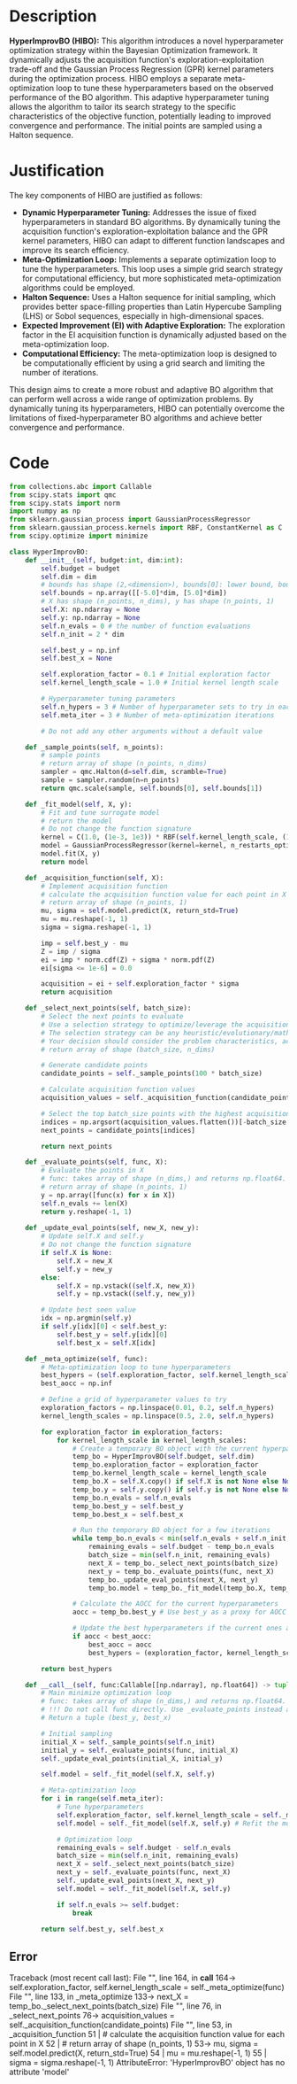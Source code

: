 # Description
**HyperImprovBO (HIBO):** This algorithm introduces a novel hyperparameter optimization strategy within the Bayesian Optimization framework. It dynamically adjusts the acquisition function's exploration-exploitation trade-off and the Gaussian Process Regression (GPR) kernel parameters during the optimization process. HIBO employs a separate meta-optimization loop to tune these hyperparameters based on the observed performance of the BO algorithm. This adaptive hyperparameter tuning allows the algorithm to tailor its search strategy to the specific characteristics of the objective function, potentially leading to improved convergence and performance. The initial points are sampled using a Halton sequence.

# Justification
The key components of HIBO are justified as follows:

*   **Dynamic Hyperparameter Tuning:** Addresses the issue of fixed hyperparameters in standard BO algorithms. By dynamically tuning the acquisition function's exploration-exploitation balance and the GPR kernel parameters, HIBO can adapt to different function landscapes and improve its search efficiency.
*   **Meta-Optimization Loop:** Implements a separate optimization loop to tune the hyperparameters. This loop uses a simple grid search strategy for computational efficiency, but more sophisticated meta-optimization algorithms could be employed.
*   **Halton Sequence:** Uses a Halton sequence for initial sampling, which provides better space-filling properties than Latin Hypercube Sampling (LHS) or Sobol sequences, especially in high-dimensional spaces.
*   **Expected Improvement (EI) with Adaptive Exploration:** The exploration factor in the EI acquisition function is dynamically adjusted based on the meta-optimization loop.
*   **Computational Efficiency:** The meta-optimization loop is designed to be computationally efficient by using a grid search and limiting the number of iterations.

This design aims to create a more robust and adaptive BO algorithm that can perform well across a wide range of optimization problems. By dynamically tuning its hyperparameters, HIBO can potentially overcome the limitations of fixed-hyperparameter BO algorithms and achieve better convergence and performance.

# Code
```python
from collections.abc import Callable
from scipy.stats import qmc
from scipy.stats import norm
import numpy as np
from sklearn.gaussian_process import GaussianProcessRegressor
from sklearn.gaussian_process.kernels import RBF, ConstantKernel as C
from scipy.optimize import minimize

class HyperImprovBO:
    def __init__(self, budget:int, dim:int):
        self.budget = budget
        self.dim = dim
        # bounds has shape (2,<dimension>), bounds[0]: lower bound, bounds[1]: upper bound
        self.bounds = np.array([[-5.0]*dim, [5.0]*dim])
        # X has shape (n_points, n_dims), y has shape (n_points, 1)
        self.X: np.ndarray = None
        self.y: np.ndarray = None
        self.n_evals = 0 # the number of function evaluations
        self.n_init = 2 * dim

        self.best_y = np.inf
        self.best_x = None

        self.exploration_factor = 0.1 # Initial exploration factor
        self.kernel_length_scale = 1.0 # Initial kernel length scale

        # Hyperparameter tuning parameters
        self.n_hypers = 3 # Number of hyperparameter sets to try in each meta-optimization iteration
        self.meta_iter = 3 # Number of meta-optimization iterations

        # Do not add any other arguments without a default value

    def _sample_points(self, n_points):
        # sample points
        # return array of shape (n_points, n_dims)
        sampler = qmc.Halton(d=self.dim, scramble=True)
        sample = sampler.random(n=n_points)
        return qmc.scale(sample, self.bounds[0], self.bounds[1])

    def _fit_model(self, X, y):
        # Fit and tune surrogate model 
        # return the model
        # Do not change the function signature
        kernel = C(1.0, (1e-3, 1e3)) * RBF(self.kernel_length_scale, (1e-2, 1e2))
        model = GaussianProcessRegressor(kernel=kernel, n_restarts_optimizer=5, alpha=1e-5)
        model.fit(X, y)
        return model

    def _acquisition_function(self, X):
        # Implement acquisition function 
        # calculate the acquisition function value for each point in X
        # return array of shape (n_points, 1)
        mu, sigma = self.model.predict(X, return_std=True)
        mu = mu.reshape(-1, 1)
        sigma = sigma.reshape(-1, 1)

        imp = self.best_y - mu
        Z = imp / sigma
        ei = imp * norm.cdf(Z) + sigma * norm.pdf(Z)
        ei[sigma <= 1e-6] = 0.0

        acquisition = ei + self.exploration_factor * sigma
        return acquisition

    def _select_next_points(self, batch_size):
        # Select the next points to evaluate
        # Use a selection strategy to optimize/leverage the acquisition function 
        # The selection strategy can be any heuristic/evolutionary/mathematical/hybrid methods.
        # Your decision should consider the problem characteristics, acquisition function, and the computational efficiency.
        # return array of shape (batch_size, n_dims)

        # Generate candidate points
        candidate_points = self._sample_points(100 * batch_size)

        # Calculate acquisition function values
        acquisition_values = self._acquisition_function(candidate_points)

        # Select the top batch_size points with the highest acquisition values
        indices = np.argsort(acquisition_values.flatten())[-batch_size:]
        next_points = candidate_points[indices]

        return next_points

    def _evaluate_points(self, func, X):
        # Evaluate the points in X
        # func: takes array of shape (n_dims,) and returns np.float64.
        # return array of shape (n_points, 1)
        y = np.array([func(x) for x in X])
        self.n_evals += len(X)
        return y.reshape(-1, 1)
    
    def _update_eval_points(self, new_X, new_y):
        # Update self.X and self.y
        # Do not change the function signature
        if self.X is None:
            self.X = new_X
            self.y = new_y
        else:
            self.X = np.vstack((self.X, new_X))
            self.y = np.vstack((self.y, new_y))

        # Update best seen value
        idx = np.argmin(self.y)
        if self.y[idx][0] < self.best_y:
            self.best_y = self.y[idx][0]
            self.best_x = self.X[idx]

    def _meta_optimize(self, func):
        # Meta-optimization loop to tune hyperparameters
        best_hypers = (self.exploration_factor, self.kernel_length_scale)
        best_aocc = np.inf

        # Define a grid of hyperparameter values to try
        exploration_factors = np.linspace(0.01, 0.2, self.n_hypers)
        kernel_length_scales = np.linspace(0.5, 2.0, self.n_hypers)

        for exploration_factor in exploration_factors:
            for kernel_length_scale in kernel_length_scales:
                # Create a temporary BO object with the current hyperparameters
                temp_bo = HyperImprovBO(self.budget, self.dim)
                temp_bo.exploration_factor = exploration_factor
                temp_bo.kernel_length_scale = kernel_length_scale
                temp_bo.X = self.X.copy() if self.X is not None else None
                temp_bo.y = self.y.copy() if self.y is not None else None
                temp_bo.n_evals = self.n_evals
                temp_bo.best_y = self.best_y
                temp_bo.best_x = self.best_x

                # Run the temporary BO object for a few iterations
                while temp_bo.n_evals < min(self.n_evals + self.n_init, self.budget):
                    remaining_evals = self.budget - temp_bo.n_evals
                    batch_size = min(self.n_init, remaining_evals)
                    next_X = temp_bo._select_next_points(batch_size)
                    next_y = temp_bo._evaluate_points(func, next_X)
                    temp_bo._update_eval_points(next_X, next_y)
                    temp_bo.model = temp_bo._fit_model(temp_bo.X, temp_bo.y)

                # Calculate the AOCC for the current hyperparameters
                aocc = temp_bo.best_y # Use best_y as a proxy for AOCC

                # Update the best hyperparameters if the current ones are better
                if aocc < best_aocc:
                    best_aocc = aocc
                    best_hypers = (exploration_factor, kernel_length_scale)

        return best_hypers

    def __call__(self, func:Callable[[np.ndarray], np.float64]) -> tuple[np.float64, np.array]:
        # Main minimize optimization loop
        # func: takes array of shape (n_dims,) and returns np.float64. 
        # !!! Do not call func directly. Use _evaluate_points instead and be aware of the budget when calling it. !!!
        # Return a tuple (best_y, best_x)

        # Initial sampling
        initial_X = self._sample_points(self.n_init)
        initial_y = self._evaluate_points(func, initial_X)
        self._update_eval_points(initial_X, initial_y)

        self.model = self._fit_model(self.X, self.y)

        # Meta-optimization loop
        for i in range(self.meta_iter):
            # Tune hyperparameters
            self.exploration_factor, self.kernel_length_scale = self._meta_optimize(func)
            self.model = self._fit_model(self.X, self.y) # Refit the model with new kernel length scale

            # Optimization loop
            remaining_evals = self.budget - self.n_evals
            batch_size = min(self.n_init, remaining_evals)
            next_X = self._select_next_points(batch_size)
            next_y = self._evaluate_points(func, next_X)
            self._update_eval_points(next_X, next_y)
            self.model = self._fit_model(self.X, self.y)

            if self.n_evals >= self.budget:
                break

        return self.best_y, self.best_x
```
## Error
 Traceback (most recent call last):
  File "<HyperImprovBO>", line 164, in __call__
 164->             self.exploration_factor, self.kernel_length_scale = self._meta_optimize(func)
  File "<HyperImprovBO>", line 133, in _meta_optimize
 133->                     next_X = temp_bo._select_next_points(batch_size)
  File "<HyperImprovBO>", line 76, in _select_next_points
  76->         acquisition_values = self._acquisition_function(candidate_points)
  File "<HyperImprovBO>", line 53, in _acquisition_function
  51 |         # calculate the acquisition function value for each point in X
  52 |         # return array of shape (n_points, 1)
  53->         mu, sigma = self.model.predict(X, return_std=True)
  54 |         mu = mu.reshape(-1, 1)
  55 |         sigma = sigma.reshape(-1, 1)
AttributeError: 'HyperImprovBO' object has no attribute 'model'
